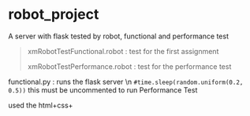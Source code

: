 # robot_project
A server with flask tested by robot, functional and performance test


> xmRobotTestFunctional.robot : test for the first assignment 
> 
> xmRobotTestPerformance.robot : test for the performance test

functional.py : runs the flask server \n
            ```#time.sleep(random.uniform(0.2, 0.5))```
            this must be uncommented to run Performance Test 

used the html+css+<script inside html for writing output> from the original site 

Once the site is called, creates a flask-web-log.csv where server collects log with all the incoming requests for each url and response code.
(I uploaded an example from my test)
